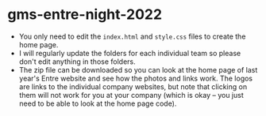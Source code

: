 # gms-entre-night-2022

* You only need to edit the `index.html` and `style.css` files to create the home page.
* I will regularly update the folders for each individual team so please don't edit anything in those folders.
* The zip file can be downloaded so you can look at the home page of last year's Entre website and see how the photos and links work. The logos are links to the individual company websites, but note that clicking on them will not work for you at your company (which is okay – you just need to be able to look at the home page code).

